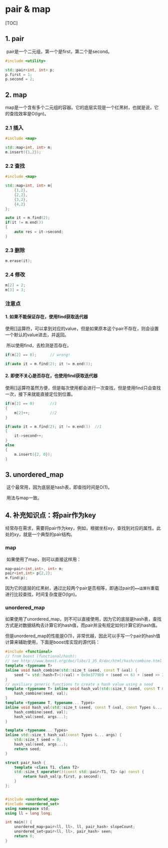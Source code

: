 # pair & map

[TOC]

## 1. pair

​	pair是一个二元组，第一个是first，第二个是second。

```C++
#include <utility>

std::pair<int, int> p;
p.first = 1;
p.second = 2;
```

## 2. map

​	map是一个含有多个二元组的容器。它的底层实现是一个红黑树，也就是说，它的查找效率是O(lgn)。

### 2.1 插入

```C++
#include <map>

std::map<int, int> m;
m.insert({1,2});
```

### 2.2 查找

```C++
#include <map>

std::map<int, int> m{
    {1,2},
    {2,2},
    {3,2},
    {4,2}
};

auto it = m.find(2);
if(it != m.end())
{
    auto res = it->second;
}
```

### 2.3 删除

```C++
m.erase(it);
```

### 2.4 修改

```C++ 
m[2] = 2;
m[3] = 3;
```

### 注意点

#### 1. 如果不能保证存在，使用find获取迭代器

​	使用[]运算符，可以拿到对应的value，但是如果原本这个pair不存在，则会设置一个默认的value进去，并返回。

​	所以使用find，去检测是否存在。

```C++
if(m[2] == 0);		// wrong!

if(auto it = m.find(2); it != m.end());
```

#### 2. 即使不关心是否存在，也使用find获取迭代器

​	使用[]运算符虽然方便，但是每次使用都会进行一次查找，但是使用find只会查找一次，接下来就能直接定位到位置。

```C++
if(m[2] == 0)		//1
{
    m[2]++;			//2
}

if(auto it = m.find(2); it != m.end())	//1
{
    it->second++;
}
else
{
    m.insert({2, 0});
}

```

## 3. unordered_map

​	这个最常用，因为底层是hash表，即查找时间是O(1)。

​	用法与map一致。

## 4. 补充知识点：将pair作为key

​	经常存在需求，需要将pair作为key，例如，根据坐标xy，查找到对应的属性。此处的xy，就是一个典型的pair结构。

### map

​	如果使用了map，则可以直接这样用：

```C++
map<pair<int,int>, int> m;
pair<int,int> p{2,2};
m.find(p);
```

​	因为它的底层的红黑树，通过比较两个pair是否相等，即通过pair的`==运算符`重载进行比较查找，时间复杂度是O(lgn)。

### unordered_map

​	如果使用了unordered_map，则不可以直接使用，因为它的底层是hash表，查找方式是对数据结构去计算它的hash值，而pair并没有规定如何计算它的hash值。

​	但是unordered_map的性能是O(1)，非常优越，因此可以手写一个pair的hash值计算来辅助使用，下面是boost库实现的源代码：

```C++
#include <functional>
// from boost (functional/hash):
// see http://www.boost.org/doc/libs/1_35_0/doc/html/hash/combine.html template
template <typename T>
inline void hash_combine(std::size_t &seed, const T &val) {
    seed ^= std::hash<T>()(val) + 0x9e3779b9 + (seed << 6) + (seed >> 2);
}
// auxiliary generic functions to create a hash value using a seed
template <typename T> inline void hash_val(std::size_t &seed, const T &val) {
    hash_combine(seed, val);
}
template <typename T, typename... Types>
inline void hash_val(std::size_t &seed, const T &val, const Types &... args) {
    hash_combine(seed, val);
    hash_val(seed, args...);
}

template <typename... Types>
inline std::size_t hash_val(const Types &... args) {
    std::size_t seed = 0;
    hash_val(seed, args...);
    return seed;
}

struct pair_hash {
    template <class T1, class T2>
    std::size_t operator()(const std::pair<T1, T2> &p) const {
        return hash_val(p.first, p.second);
    }
};


#include <unordered_map>
#include <unordered_set>
using namespace std;
using ll = long long;

int main() {
    unordered_map<pair<ll, ll>, ll, pair_hash> slopeCount;
    unordered_set<pair<ll, ll>, pair_hash> seen;
    return 0;
}
```

